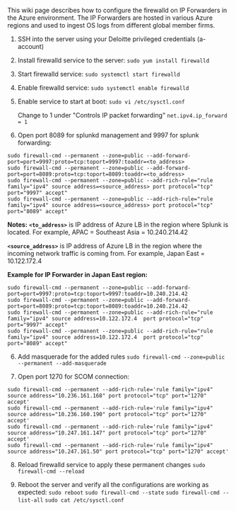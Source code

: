 This wiki page describes how to configure the firewalld on IP Forwarders in the Azure environment. The IP Forwarders are hosted in various Azure regions and used to ingest OS logs from different global member firms.

1. SSH into the server using your Deloitte privileged credentials (a-account)
2. Install firewalld service to the server:
`sudo yum install firewalld`


3. Start firewalld service:
`sudo systemctl start firewalld`

4. Enable firewalld service:
`sudo systemctl enable firewalld`

5. Enable service to start at boot:
`sudo vi /etc/sysctl.conf`

   Change to 1 under "Controls IP packet forwarding"
   `net.ipv4.ip_forward = 1`

5. Open port 8089 for splunkd management and 9997 for splunk forwarding:

```
sudo firewall-cmd --permanent --zone=public --add-forward-port=port=9997:proto=tcp:toport=9997:toaddr=<to_address>
sudo firewall-cmd --permanent --zone=public --add-forward-port=port=8089:proto=tcp:toport=8089:toaddr=<to_address>
sudo firewall-cmd --permanent --zone=public --add-rich-rule="rule family="ipv4" source address=<source_address> port protocol="tcp" port="9997" accept"
sudo firewall-cmd --permanent --zone=public --add-rich-rule="rule family="ipv4" source address=<source_address> port protocol="tcp" port="8089" accept"
```


   **Notes:**
**`<to_address>`** is IP address of Azure LB in the region where Splunk is located. For example, APAC = Southeast Asia = 10.240.214.42

   **`<source_address>`** is IP address of Azure LB in the region where the incoming network traffic is coming from. For example, Japan East = 10.122.172.4


 **Example for IP Forwarder in Japan East region:**

```
sudo firewall-cmd --permanent --zone=public --add-forward-port=port=9997:proto=tcp:toport=9997:toaddr=10.240.214.42
sudo firewall-cmd --permanent --zone=public --add-forward-port=port=8089:proto=tcp:toport=8089:toaddr=10.240.214.42
sudo firewall-cmd --permanent --zone=public --add-rich-rule="rule family="ipv4" source address=10.122.172.4  port protocol="tcp" port="9997" accept"
sudo firewall-cmd --permanent --zone=public --add-rich-rule="rule family="ipv4" source address=10.122.172.4  port protocol="tcp" port="8089" accept"
```


6. Add masquerade for the added rules
`sudo firewall-cmd --zone=public --permanent --add-masquerade`

7. Open port 1270 for SCOM connection:



```
sudo firewall-cmd --permanent --add-rich-rule='rule family="ipv4" source address="10.236.161.168" port protocol="tcp" port="1270" accept'
sudo firewall-cmd --permanent --add-rich-rule='rule family="ipv4" source address="10.236.160.190" port protocol="tcp" port="1270" accept'
sudo firewall-cmd --permanent --add-rich-rule='rule family="ipv4" source address="10.247.161.147" port protocol="tcp" port="1270" accept'
sudo firewall-cmd --permanent --add-rich-rule='rule family="ipv4" source address="10.247.161.50" port protocol="tcp" port="1270" accept'
```




8. Reload firewalld service to apply these permanent changes
`sudo firewall-cmd --reload`

8. Reboot the server and verify all the configurations are working as expected:
`sudo reboot`
`sudo firewall-cmd --state`
`sudo firewall-cmd --list-all`
`sudo cat /etc/sysctl.conf`



